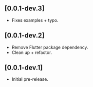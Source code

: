 ## [0.0.1-dev.3]

* Fixes examples + typo.

## [0.0.1-dev.2]

* Remove Flutter package dependency.
* Clean up + refactor.

## [0.0.1-dev.1]

* Initial pre-release.

